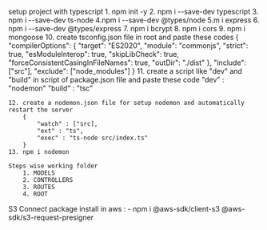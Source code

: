 setup project with typescript
    1. npm init -y
    2. npm i --save-dev typescript
    3. npm i --save-dev ts-node
    4.npm i --save-dev @types/node
    5.m i express
    6. npm i --save-dev @types/express
    7. npm i bcrypt
    8. npm i cors
    9. npm i mongoose
    10. create tsconfig.json file in root and paste these codes
        {
            "compilerOptions": {
                "target": "ES2020",
                "module": "commonjs",
                "strict": true,
                "esModuleInterop": true,
                "skipLibCheck": true,
                "forceConsistentCasingInFileNames": true,
                "outDir": "./dist"
            },
            "include": ["src"],
            "exclude": ["node_modules"]
        }
    11. create a script like "dev" and "build" in script of package.json file and paste these code
        "dev" : "nodemon"
        "build" : "tsc"
    
    12. create a nodemon.json file for setup nodemon and automatically restart the server
        {
            "watch" : ["src],
            "ext" : "ts",
            "exec" : "ts-node src/index.ts"
        }
    13. npm i nodemon

    Steps wise working folder 
        1. MODELS
        2. CONTROLLERS
        3. ROUTES
        4. ROOT





S3 Connect package install in aws : -
    npm i @aws-sdk/client-s3 @aws-sdk/s3-request-presigner